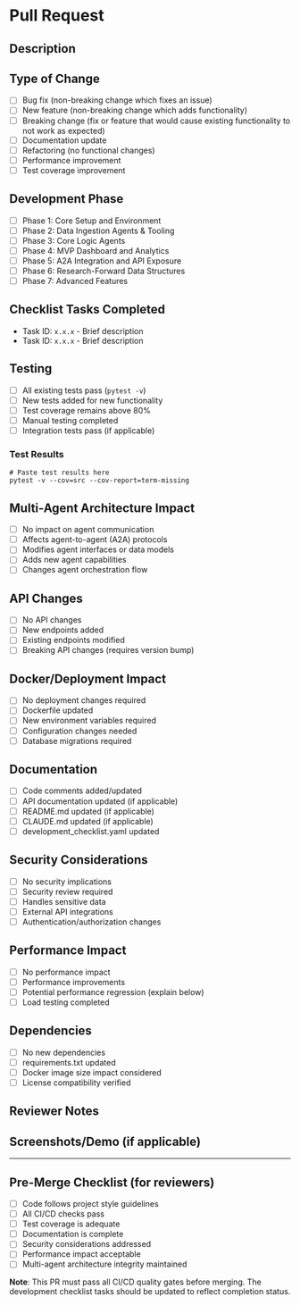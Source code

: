 # Pull Request

## Description
<!-- Provide a brief description of what this PR accomplishes -->

## Type of Change
- [ ] Bug fix (non-breaking change which fixes an issue)
- [ ] New feature (non-breaking change which adds functionality)
- [ ] Breaking change (fix or feature that would cause existing functionality to not work as expected)
- [ ] Documentation update
- [ ] Refactoring (no functional changes)
- [ ] Performance improvement
- [ ] Test coverage improvement

## Development Phase
<!-- Check the relevant phase from development_checklist.yaml -->
- [ ] Phase 1: Core Setup and Environment
- [ ] Phase 2: Data Ingestion Agents & Tooling  
- [ ] Phase 3: Core Logic Agents
- [ ] Phase 4: MVP Dashboard and Analytics
- [ ] Phase 5: A2A Integration and API Exposure
- [ ] Phase 6: Research-Forward Data Structures
- [ ] Phase 7: Advanced Features

## Checklist Tasks Completed
<!-- List the specific task IDs from development_checklist.yaml that this PR addresses -->
- Task ID: `x.x.x` - Brief description
- Task ID: `x.x.x` - Brief description

## Testing
- [ ] All existing tests pass (`pytest -v`)
- [ ] New tests added for new functionality
- [ ] Test coverage remains above 80%
- [ ] Manual testing completed
- [ ] Integration tests pass (if applicable)

### Test Results
```
# Paste test results here
pytest -v --cov=src --cov-report=term-missing
```

## Multi-Agent Architecture Impact
<!-- Describe how this change affects the multi-agent system -->
- [ ] No impact on agent communication
- [ ] Affects agent-to-agent (A2A) protocols
- [ ] Modifies agent interfaces or data models
- [ ] Adds new agent capabilities
- [ ] Changes agent orchestration flow

## API Changes
- [ ] No API changes
- [ ] New endpoints added
- [ ] Existing endpoints modified
- [ ] Breaking API changes (requires version bump)

## Docker/Deployment Impact
- [ ] No deployment changes required
- [ ] Dockerfile updated
- [ ] New environment variables required
- [ ] Configuration changes needed
- [ ] Database migrations required

## Documentation
- [ ] Code comments added/updated
- [ ] API documentation updated (if applicable)
- [ ] README.md updated (if applicable)
- [ ] CLAUDE.md updated (if applicable)
- [ ] development_checklist.yaml updated

## Security Considerations
- [ ] No security implications
- [ ] Security review required
- [ ] Handles sensitive data
- [ ] External API integrations
- [ ] Authentication/authorization changes

## Performance Impact
- [ ] No performance impact
- [ ] Performance improvements
- [ ] Potential performance regression (explain below)
- [ ] Load testing completed

## Dependencies
- [ ] No new dependencies
- [ ] requirements.txt updated
- [ ] Docker image size impact considered
- [ ] License compatibility verified

## Reviewer Notes
<!-- Any specific areas you'd like reviewers to focus on -->

## Screenshots/Demo (if applicable)
<!-- Add screenshots or demo links for UI/UX changes -->

---

## Pre-Merge Checklist (for reviewers)
- [ ] Code follows project style guidelines
- [ ] All CI/CD checks pass
- [ ] Test coverage is adequate
- [ ] Documentation is complete
- [ ] Security considerations addressed
- [ ] Performance impact acceptable
- [ ] Multi-agent architecture integrity maintained

**Note**: This PR must pass all CI/CD quality gates before merging. The development checklist tasks should be updated to reflect completion status.
